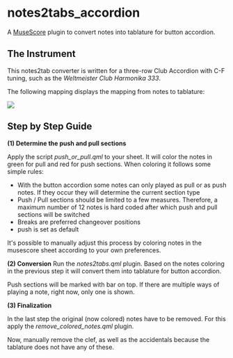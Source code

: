 # notes2tabs_accordion

A [MuseScore](https://musescore.org/en) plugin to convert notes into tablature for button accordion.





## The Instrument

This notes2tab converter is written for a three-row Club Accordion with C-F tuning, such as the *Weltmeister Club Harmonika 333*.

The following mapping displays the mapping from notes to tablature:

![](/home/natalie/Documents/Noten2Griffschrift/notes2tab_accordion/conversion_table.png)







## Step by Step Guide



**(1)  Determine the push and pull sections**

Apply the script *push_or_pull.qml* to your sheet. It will color the notes in green for pull and red for push sections. When coloring it follows some simple rules:

- With the button accordion some notes can only played as pull or as push notes. If they occur they will determine the current section type
- Push / Pull sections should be limited to a few measures. Therefore, a maximum number of 12 notes is hard coded after which push and pull sections will be switched
- Breaks are preferred changeover positions
- push is set as default

It's possible to manually adjust this process by coloring notes in the musescore sheet according to your own preferences.



**(2) Conversion**
Run the *notes2tabs.qml* plugin. Based on the notes coloring in the previous step it will convert them into tablature for button accordion.

Push sections will be marked with bar on top. If there are multiple ways of playing a note, right now, only one is shown.



**(3) Finalization**

In the last step the original (now colored) notes have to be removed. For this apply the *remove_colored_notes.qml* plugin.

Now, manually remove the clef, as well as the accidentals because the tablature does not have any of these.
